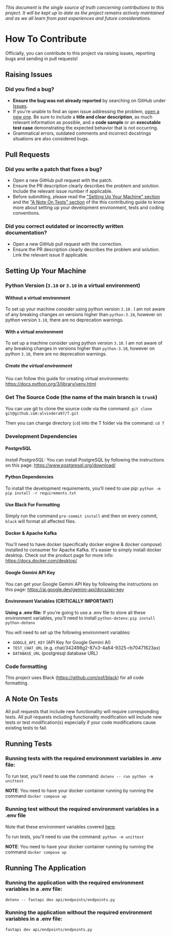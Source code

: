 _This document is the single source of truth concerning contributions to this project. It will be kept up to date as the project remains actively maintained and as we all learn from past experiences and future considerations._
# How To Contribute
Officially, you can contribute to this project via raising issues, reporting bugs and sending in pull requests!
## Raising Issues
### **Did you find a bug?**
- **Ensure the bug was not already reported** by searching on GitHub under [Issues](https://github.com/alvindera97/T/issues).
- If you're unable to find an open issue addressing the problem, [open a new one](https://github.com/alvindera97/T/issues/new). Be sure to include a **title and clear description**, as much relevant information as possible, and a **code sample** or an **executable test case** demonstrating the expected behavior that is not occurring.
- Grammatical errors, outdated comments and incorrect docstrings situations are also considered bugs. 
## Pull Requests
### **Did you write a patch that fixes a bug?**
- Open a new GitHub pull request with the patch.
- Ensure the PR description clearly describes the problem and solution. Include the relevant issue number if applicable.
- Before submitting, please read the ["Setting Up Your Machine" section](https://github.com/alvindera97/T/blob/trunk/CONTRIBUTING.md#setting-up-your-machine) and the  ["A Note On Tests" section](https://github.com/alvindera97/T/blob/trunk/CONTRIBUTING.md#a-note-on-tests) of the this contributing guide to know more about setting up your development environment, tests and coding conventions.
### **Did you correct outdated or incorrectly written documentation**?
- Open a new GitHub pull request with the correction.
- Ensure the PR description clearly describes the problem and solution. Link the relevant issue if applicable.
## Setting Up Your Machine
### Python Version (`3.10` or `3.10` **in a virtual environment**)
#### Without a virtual environment
To set up your machine consider using python version `3.10` . I am not aware of any breaking changes on versions higher than `python-3.10`, however on python version `3.10`, there are no deprecation warnings. 
#### With a virtual environment
To set up a machine consider using python version `3.10`. I am not aware of any breaking changes in versions higher than `python-3.10`, however on python `3.10`, there are no deprecation warnings. 
##### Create the virtual environment
You can follow this guide for creating virtual environments: 
https://docs.python.org/3/library/venv.html

### Get The Source Code (the name of the main branch is `trunk`)
You can use git to clone the source code via the command:
`git clone git@github.com:alvindera97/T.git`

Then you can change directory (`cd`) into the T folder via the command: 
`cd T`
### Development Dependencies 
#### PostgreSQL
*Install PostgreSQL:*
You can install PostgreSQL by following the instructions on this page: https://www.postgresql.org/download/
#### Python Dependencies
To install the development requirements, you'll need to use pip:
`python -m pip install -r requirements.txt`
#### Use Black For Formatting
Simply run the command `pre-commit install` and then on every commit, `black` will format all affected files.
#### Docker & Apache Kafka 
You'll need to have docker (specifically docker engine & docker compose) installed to consumer for Apache Kafka. It's easier to simply install docker desktop. Check out the product page for more info: https://docs.docker.com/desktop/
#### Google Gemini API Key
You can get your Google Gemini API Key by following the instructions on this page: https://ai.google.dev/gemini-api/docs/api-key
#### Environment Variables (CRITICALLY IMPORTANT)
**Using a .env file:**
If you're going to use a .env file to store all these environment variables, you'll need to install `python-dotenv`: 
`pip install python-dotenv`

You will need to set up the following environment variables:
- `GOOGLE_API_KEY` (API Key for Google Gemini AI)
- `TEST_CHAT_URL` (e.g. chat/342498g2-87x3-4a64-9325-rb70471623ax)
- `DATABASE_URL` (postgresql database URL)

### Code formatting
This project uses Black (https://github.com/psf/black) for all code formatting. 

## A Note On Tests
All pull requests that include new functionality will require corresponding tests. All pull requests including functionality modification will include new tests or test modification(s) especially if your code modifications cause existing tests to fail.

## Running Tests
### Running tests with the required environment variables in .env file:
To run test, you'll need to use the command: 
`dotenv -- run python -m unittest`

**NOTE**: You need to have your docker container running by running the command `docker compose up`

### Running test without the required environment variables in a .env file
Note that these environment variables covered [here](https://github.com/alvindera97/T/blob/trunk/CONTRIBUTING.md#environment-variables-critically-important).

To run tests, you'll need to use the command:
`python -m unittest`

**NOTE**: You need to have your docker container running by running the command `docker compose up`


## Running The Application
### Running the application with the required environment variables in a .env file:
`dotenv -- fastapi dev api/endpoints/endpoints.py`

### Running the application without the required environment variables in a .env file:
`fastapi dev api/endpoints/endpoints.py`